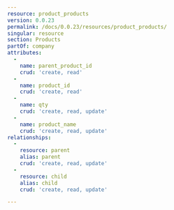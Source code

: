 ```yaml
---
resource: product_products
version: 0.0.23
permalink: /docs/0.0.23/resources/product_products/
singular: resource
section: Products
partOf: company
attributes:
  -
    name: parent_product_id
    crud: 'create, read'
  -
    name: product_id
    crud: 'create, read'
  -
    name: qty
    crud: 'create, read, update'
  -
    name: product_name
    crud: 'create, read, update'
relationships:
  -
    resource: parent
    alias: parent
    crud: 'create, read, update'
  -
    resource: child
    alias: child
    crud: 'create, read, update'

---
```

